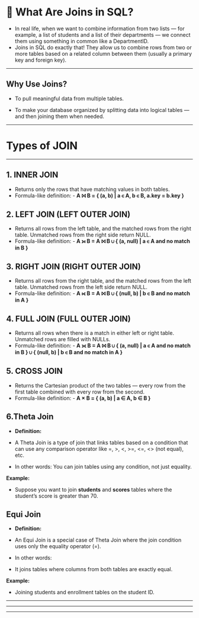 # 🤝 **What Are Joins in SQL?**
- In real life, when we want to combine information from two lists — for example, a list of students and a list of their departments — we connect them using something in common like a DepartmentID.
- Joins in SQL do exactly that! They allow us to combine rows from two or more tables based on a related column between them (usually a primary key and foreign key).
---
## **Why Use Joins?**
- To pull meaningful data from multiple tables.

- To make your database organized by splitting data into logical tables — and then joining them when needed.
---
# **Types of JOIN**
---
## **1. INNER JOIN**
- Returns only the rows that have matching values in both tables.
- Formula-like definition:
        - **A ⨝ B = { (a, b) | a ∈ A, b ∈ B, a.key = b.key }**
## **2. LEFT JOIN (LEFT OUTER JOIN)**
- Returns all rows from the left table, and the matched rows from the right table. Unmatched rows from the right side return NULL.
- Formula-like definition:
        - **A ⟕ B = A ⨝ B ∪ { (a, null) | a ∈ A and no match in B }** 
## **3. RIGHT JOIN (RIGHT OUTER JOIN)**
- Returns all rows from the right table, and the matched rows from the left table. Unmatched rows from the left side return NULL.
- Formula-like definition:
        - **A ⟖ B = A ⨝ B ∪ { (null, b) | b ∈ B and no match in A }**
## **4. FULL JOIN (FULL OUTER JOIN)**
- Returns all rows when there is a match in either left or right table. Unmatched rows are filled with NULLs.
- Formula-like definition:
       - **A ⟗ B = A ⨝ B ∪ { (a, null) | a ∈ A and no match in B } ∪ { (null, b) | b ∈ B and no match in A }**
## **5. CROSS JOIN**
- Returns the Cartesian product of the two tables — every row from the first table combined with every row from the second.
- Formula-like definition:
      - **A × B = { (a, b) | a ∈ A, b ∈ B }**
## **6.Theta Join**
- **Definition:**
- A Theta Join is a type of join that links tables based on a condition that can use any comparison operator like =, >, <, >=, <=, <> (not equal), etc.

- In other words:
You can join tables using any condition, not just equality.

**Example:**
- Suppose you want to join **students** and **scores** tables where the student’s score is greater than 70.

## **Equi Join**
- **Definition:**
- An Equi Join is a special case of Theta Join where the join condition uses only the equality operator (=).

- In other words:
 - It joins tables where columns from both tables are exactly equal.

**Example:**
- Joining students and enrollment tables on the student ID.
---

---
---
